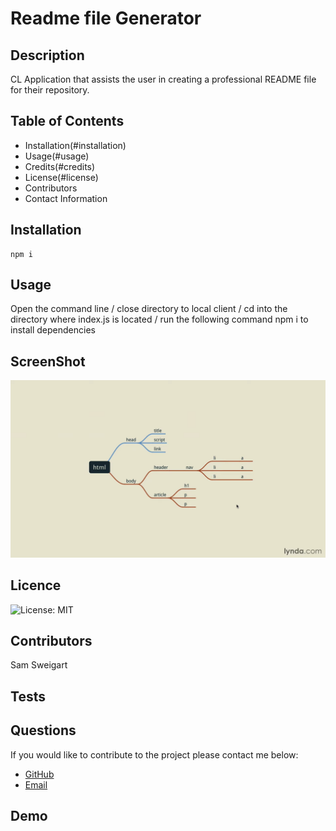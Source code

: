 
# **Readme file Generator**

## **Description**
CL Application that assists the user in creating a professional README file for their repository.

## **Table of Contents**

* Installation(#installation)
* Usage(#usage)
* Credits(#credits)
* License(#license)
* Contributors
* Contact Information

## **Installation**
```
npm i
```

## **Usage**
Open the command line / close directory to local client / cd into the directory where index.js is located / run the following command npm i to install dependencies

## **ScreenShot**
![Screenshot of Application](../assets/images/DOM-diagram.png)

## **Licence**
![License: MIT](https://img.shields.io/badge/License-MIT-hotpink.svg)

## **Contributors**
Sam Sweigart

## **Tests**

## **Questions**

If you would like to contribute to the project please contact me below: 
* [GitHub](https://github.com/gamgee-em)
* [Email](mailto:samuel.sweigart@gmail.com)

## **Demo**

